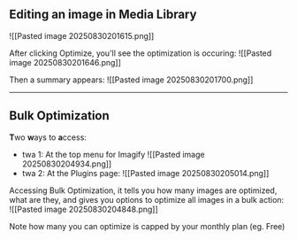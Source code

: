 
## Editing an image in Media Library

![[Pasted image 20250830201615.png]]

After clicking Optimize, you'll see the optimization is occuring:
![[Pasted image 20250830201646.png]]

Then a summary appears:
![[Pasted image 20250830201700.png]]

----

## Bulk Optimization

**T**wo **w**ays to **a**ccess:
- twa 1: At the top menu for Imagify
  ![[Pasted image 20250830204934.png]]
- twa 2: At the Plugins page:
  ![[Pasted image 20250830205014.png]]
  


Accessing Bulk Optimization, it tells you how many images are optimized, what are they, and gives you options to optimize all images in a bulk action:
![[Pasted image 20250830204848.png]]

Note how many you can optimize is capped by your monthly plan (eg. Free)